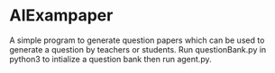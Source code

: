 # AIExampaper

A simple program to generate question papers which can be used to generate a question by teachers or students.
Run questionBank.py in python3 to intialize a question bank then run agent.py.
